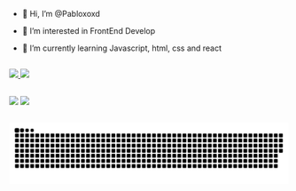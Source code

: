 - 👋 Hi, I’m @Pabloxoxd
- 👀 I’m interested in FrontEnd Develop
- 🌱 I’m currently learning Javascript, html, css and react

  ##
  
 <div>
  <a href="https://github.com/pabloxoxd">
  <img height="172em" src="https://github-readme-stats.vercel.app/api?username=pabloxoxd&show_icons=true&theme=synthwave&include_all_commits=true&count_private=true"/>
  <img height="172em" src="https://github-readme-stats.vercel.app/api/top-langs/?username=pabloxoxd&layout=compact&langs_count=7&theme=synthwave"/>
</div>
  
  ##
  
<div>
  <a href="https://www.linkedin.com/in/pablo-loes-b50875207" target="_blank"><img src="https://img.shields.io/badge/-LinkedIn-%230077B5?style=for-the-badge&logo=linkedin&logoColor=white" target="_blank"></a> 
   <a href="https://www.instagram.com/pablosooxd/" target="_blank"><img src="https://img.shields.io/badge/-Instagram-%23E4405F?style=for-the-badge&logo=instagram&logoColor=white" target="_blank"></a> 
</div>
  
  ##
  
  
  ![Snake animation](https://github.com/pabloxoxd/pabloxoxd/blob/output/github-contribution-grid-snake.svg)
